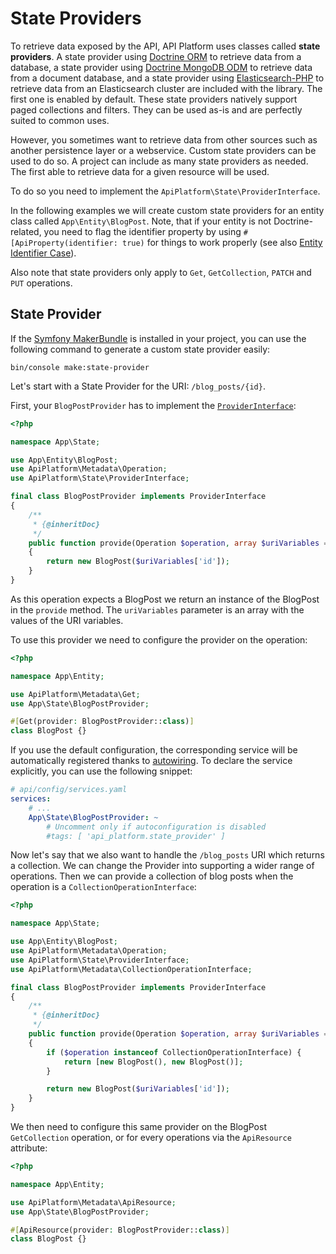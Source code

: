 # State Providers

To retrieve data exposed by the API, API Platform uses classes called **state providers**. A state provider using [Doctrine
ORM](https://www.doctrine-project.org/projects/orm.html) to retrieve data from a database, a state provider using
[Doctrine MongoDB ODM](https://www.doctrine-project.org/projects/mongodb-odm.html) to retrieve data from a document
database, and a state provider using [Elasticsearch-PHP](https://www.elastic.co/guide/en/elasticsearch/client/php-api/current/index.html)
to retrieve data from an Elasticsearch cluster are included with the library. The first one is enabled by default. These
state providers natively support paged collections and filters. They can be used as-is and are perfectly suited to common uses.

However, you sometimes want to retrieve data from other sources such as another persistence layer or a webservice.
Custom state providers can be used to do so. A project can include as many state providers as needed. The first able to
retrieve data for a given resource will be used.

To do so you need to implement the `ApiPlatform\State\ProviderInterface`.

In the following examples we will create custom state providers for an entity class called `App\Entity\BlogPost`.
Note, that if your entity is not Doctrine-related, you need to flag the identifier property by using
`#[ApiProperty(identifier: true)` for things to work properly (see also [Entity Identifier Case](serialization.md#entity-identifier-case)).

Also note that state providers only apply to `Get`, `GetCollection`, `PATCH` and `PUT` operations.

## State Provider

If the [Symfony MakerBundle](https://symfony.com/doc/current/bundles/SymfonyMakerBundle) is installed in your project,
you can use the following command to generate a custom state provider easily:

```console
bin/console make:state-provider
```

Let's start with a State Provider for the URI: `/blog_posts/{id}`.

First, your `BlogPostProvider` has to implement the
[`ProviderInterface`](https://github.com/api-platform/core/blob/main/src/State/ProviderInterface.php):

```php
<?php

namespace App\State;

use App\Entity\BlogPost;
use ApiPlatform\Metadata\Operation;
use ApiPlatform\State\ProviderInterface;

final class BlogPostProvider implements ProviderInterface
{
    /**
     * {@inheritDoc}
     */
    public function provide(Operation $operation, array $uriVariables = [], array $context = [])
    {
        return new BlogPost($uriVariables['id']);
    }
}
```

As this operation expects a BlogPost we return an instance of the BlogPost in the `provide` method.
The `uriVariables` parameter is an array with the values of the URI variables.

To use this provider we need to configure the provider on the operation:

```php
<?php

namespace App\Entity;

use ApiPlatform\Metadata\Get;
use App\State\BlogPostProvider;

#[Get(provider: BlogPostProvider::class)]
class BlogPost {}
```

If you use the default configuration, the corresponding service will be automatically registered thanks to
[autowiring](https://symfony.com/doc/current/service_container/autowiring.html).
To declare the service explicitly, you can use the following snippet:

```yaml
# api/config/services.yaml
services:
    # ...
    App\State\BlogPostProvider: ~
        # Uncomment only if autoconfiguration is disabled
        #tags: [ 'api_platform.state_provider' ]
```

Now let's say that we also want to handle the `/blog_posts` URI which returns a collection. We can change the Provider into
supporting a wider range of operations. Then we can provide a collection of blog posts when the operation is a `CollectionOperationInterface`:

```php
<?php

namespace App\State;

use App\Entity\BlogPost;
use ApiPlatform\Metadata\Operation;
use ApiPlatform\State\ProviderInterface;
use ApiPlatform\Metadata\CollectionOperationInterface;

final class BlogPostProvider implements ProviderInterface
{
    /**
     * {@inheritDoc}
     */
    public function provide(Operation $operation, array $uriVariables = [], array $context = [])
    {
        if ($operation instanceof CollectionOperationInterface) {
            return [new BlogPost(), new BlogPost()];
        }

        return new BlogPost($uriVariables['id']);
    }
}
```

We then need to configure this same provider on the BlogPost `GetCollection` operation, or for every operations via the `ApiResource` attribute:

```php
<?php

namespace App\Entity;

use ApiPlatform\Metadata\ApiResource;
use App\State\BlogPostProvider;

#[ApiResource(provider: BlogPostProvider::class)]
class BlogPost {}
```
